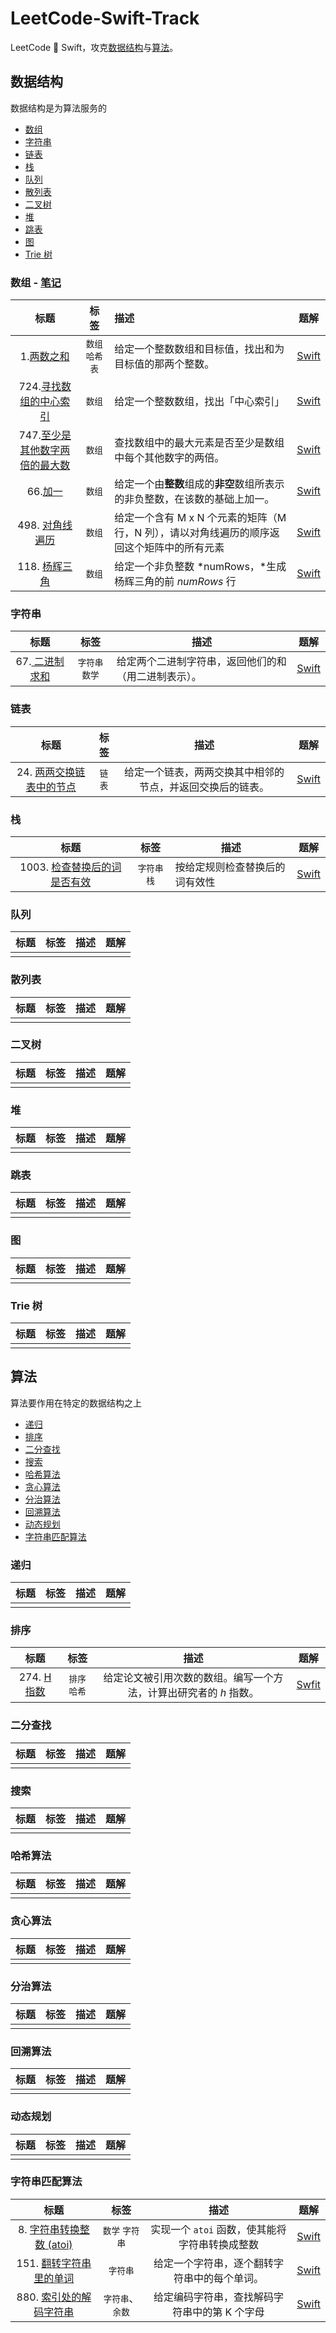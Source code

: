# LeetCode-Swift-Track
LeetCode 💖 Swift，攻克[数据结构](#数据结构)与[算法](#算法)。

## 数据结构

数据结构是为算法服务的

* [数组](#数组)
* [字符串](#字符串)
* [链表](#链表)
* [栈](#栈)
* [队列](#队列)
* [散列表](#散列表)
* [二叉树](#二叉树)
* [堆](#堆)
* [跳表](#跳表)
* [图](#图)
* [Trie 树](#Trie-树)

### 数组 - [笔记](./Array/README.md)

|                             标题                             |      标签       | 描述                                                         |                          题解                          |
| :----------------------------------------------------------: | :-------------: | :----------------------------------------------------------- | :----------------------------------------------------: |
|   1.[两数之和](https://leetcode-cn.com/problems/two-sum/)    | `数组` `哈希表` | 给定一个整数数组和目标值，找出和为目标值的那两个整数。       |              [Swift](./001_TwoSum.swift)               |
| 724.[寻找数组的中心索引](https://leetcode-cn.com/problems/find-pivot-index/) |     `数组`      | 给定一个整数数组，找出「中心索引」                           |          [Swift](./724_FindPivotIndex.swift)           |
| 747.[至少是其他数字两倍的最大数](https://leetcode-cn.com/problems/largest-number-at-least-twice-of-others/) |     `数组`      | 查找数组中的最大元素是否至少是数组中每个其他数字的两倍。     | [Swift](./747_LargestNumberAtLeastTwiceofOthers.swift) |
|    66.[加一](https://leetcode-cn.com/problems/plus-one/)     |     `数组`      | 给定一个由**整数**组成的**非空**数组所表示的非负整数，在该数的基础上加一。 |              [Swift](./66_PlusOne.swift)               |
| 498. [对角线遍历](https://leetcode-cn.com/problems/diagonal-traverse/) |     `数组`      | 给定一个含有 M x N 个元素的矩阵（M 行，N 列），请以对角线遍历的顺序返回这个矩阵中的所有元素 |         [Swift](./498_Diagonal_Traverse.swift)         |
| 118. [杨辉三角](https://leetcode-cn.com/problems/pascals-triangle/) |     `数组`      | 给定一个非负整数 *numRows，*生成杨辉三角的前 *numRows* 行    |         [Swift](./118_Pascal's_Triangle.swift)         |

### 字符串

|                             标题                             |      标签       | 描述                                                 |             题解              |
| :----------------------------------------------------------: | :-------------: | ---------------------------------------------------- | :---------------------------: |
| 67.[ 二进制求和](https://leetcode-cn.com/problems/add-binary/) | `字符串` `数学` | 给定两个二进制字符串，返回他们的和（用二进制表示）。 | [Swift](./67_AddBinary.swift) |



### 链表

|                             标题                             |  标签  |                            描述                            |                 题解                  |
| :----------------------------------------------------------: | :----: | :--------------------------------------------------------: | :-----------------------------------: |
| 24. [两两交换链表中的节点](https://leetcode-cn.com/problems/swap-nodes-in-pairs/) | `链表` | 给定一个链表，两两交换其中相邻的节点，并返回交换后的链表。 | [Swift](./024_SwapNodesInPairs.swift) |

### 栈

|                             标题                             |     标签      | 描述                           |                            题解                            |
| :----------------------------------------------------------: | :-----------: | ------------------------------ | :--------------------------------------------------------: |
| 1003. [检查替换后的词是否有效](https://leetcode-cn.com/problems/check-if-word-is-valid-after-substitutions/) | `字符串` `栈` | 按给定规则检查替换后的词有效性 | [Swift](./1003_CheckIfWordIsValidAfterSubstitutions.swift) |

### 队列

| 标题 | 标签 | 描述 | 题解 |
| :--: | :--: | :--: | :--: |
|      |      |      |      |

### 散列表

| 标题 | 标签 | 描述 | 题解 |
| :--: | :--: | :--: | :--: |
|      |      |      |      |

### 二叉树

| 标题 | 标签 | 描述 | 题解 |
| :--: | :--: | :--: | :--: |
|      |      |      |      |

### 堆

| 标题 | 标签 | 描述 | 题解 |
| :--: | :--: | :--: | :--: |
|      |      |      |      |

### 跳表

| 标题 | 标签 | 描述 | 题解 |
| :--: | :--: | :--: | :--: |
|      |      |      |      |

### 图

| 标题 | 标签 | 描述 | 题解 |
| :--: | :--: | :--: | :--: |
|      |      |      |      |

### Trie 树

| 标题 | 标签 | 描述 | 题解 |
| :--: | :--: | :--: | :--: |
|      |      |      |      |

## 算法

算法要作用在特定的数据结构之上

* [递归](#递归)
* [排序](#排序)
* [二分查找](#二分查找)
* [搜索](#搜索)
* [哈希算法](#哈希算法)
* [贪心算法](#贪心算法)
* [分治算法](#分治算法)
* [回溯算法](#回溯算法)
* [动态规划](#动态规划)
* [字符串匹配算法](#字符串匹配算法)

### 递归

| 标题 | 标签 | 描述 | 题解 |
| :--: | :--: | :--: | :--: |
|      |      |      |      |

### 排序

|                          标题                           |     标签      |                             描述                             |             题解             |
| :-----------------------------------------------------: | :-----------: | :----------------------------------------------------------: | :--------------------------: |
| 274. [H指数](https://leetcode-cn.com/problems/h-index/) | `排序` `哈希` | 给定论文被引用次数的数组。编写一个方法，计算出研究者的 *h* 指数。 | [Swfit](./274_H-Index.swift) |

### 二分查找

| 标题 | 标签 | 描述 | 题解 |
| :--: | :--: | :--: | :--: |
|      |      |      |      |

### 搜索

| 标题 | 标签 | 描述 | 题解 |
| :--: | :--: | :--: | :--: |
|      |      |      |      |

### 哈希算法

| 标题 | 标签 | 描述 | 题解 |
| :--: | :--: | :--: | :--: |
|      |      |      |      |

### 贪心算法

| 标题 | 标签 | 描述 | 题解 |
| :--: | :--: | :--: | :--: |
|      |      |      |      |

### 分治算法

| 标题 | 标签 | 描述 | 题解 |
| :--: | :--: | :--: | :--: |
|      |      |      |      |

### 回溯算法

| 标题 | 标签 | 描述 | 题解 |
| :--: | :--: | :--: | :--: |
|      |      |      |      |

### 动态规划

| 标题 | 标签 | 描述 | 题解 |
| :--: | :--: | :--: | :--: |
|      |      |      |      |

### 字符串匹配算法

|                             标题                             |       标签       |                      描述                      |                   题解                    |
| :----------------------------------------------------------: | :--------------: | :--------------------------------------------: | :---------------------------------------: |
| 8. [字符串转换整数 (atoi)](https://leetcode-cn.com/problems/string-to-integer-atoi/) | `数学` `字符串`  | 实现一个 `atoi` 函数，使其能将字符串转换成整数 |   [Swift](./008_StringToInteger.swift)    |
| 151. [翻转字符串里的单词](https://leetcode-cn.com/problems/reverse-words-in-a-string/) |     `字符串`     |  给定一个字符串，逐个翻转字符串中的每个单词。  | [Swift](./151_ReverseWordsInString.swift) |
| 880. [索引处的解码字符串](https://leetcode-cn.com/problems/decoded-string-at-index/) | `字符串`、`余数` | 给定编码字符串，查找解码字符串中的第 K 个字母  | [Swift](./880_DecodedStringAtIndex.swift) |

